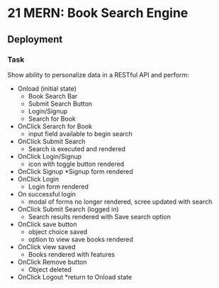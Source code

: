 # 21 MERN: Book Search Engine

## Deployment

### Task

Show ability to personalize data in a RESTful API and perform:
  * Onload  (initial state)
    * Book Search Bar
    * Submit Search Button
    * Login/Signup
    * Search for Book
  * OnClick Serarch for Book
    * input field available to begin search
  * OnClick Submit Search
    * Search is executed and rendered
  * OnClick Login/Signup
    * icon with toggle button rendered
  * OnClick Signup
    *Signup form rendered
  * OnClick Login
    * Login form rendered
  * On successful login
    * modal of forms no longer rendered, scree updated with search
  * OnClick Submit Search (logged in)
    * Search results rendered with Save search option
  * OnClick save button
    * object choice saved
    * option to view save books rendered
  * OnClick view saved
    * Books rendered with features
  * OnClick Remove button
    * Object deleted
  * OnClick Logout
    *return to Onload state
